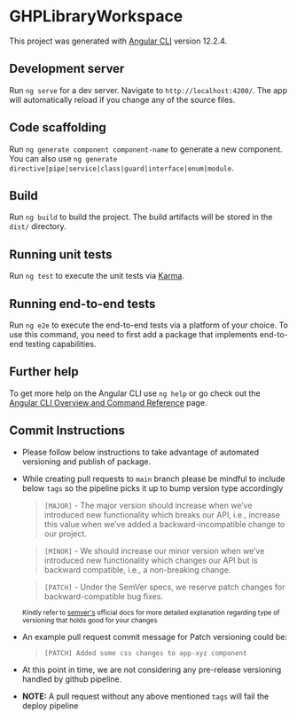 # GHPLibraryWorkspace

This project was generated with [Angular CLI](https://github.com/angular/angular-cli) version 12.2.4.

## Development server

Run `ng serve` for a dev server. Navigate to `http://localhost:4200/`. The app will automatically reload if you change any of the source files.

## Code scaffolding

Run `ng generate component component-name` to generate a new component. You can also use `ng generate directive|pipe|service|class|guard|interface|enum|module`.

## Build

Run `ng build` to build the project. The build artifacts will be stored in the `dist/` directory.

## Running unit tests

Run `ng test` to execute the unit tests via [Karma](https://karma-runner.github.io).

## Running end-to-end tests

Run `ng e2e` to execute the end-to-end tests via a platform of your choice. To use this command, you need to first add a package that implements end-to-end testing capabilities.

## Further help

To get more help on the Angular CLI use `ng help` or go check out the [Angular CLI Overview and Command Reference](https://angular.io/cli) page.

## Commit Instructions

- Please follow below instructions to take advantage of automated versioning and publish of package.

- While creating pull requests to `main` branch please be mindful to include below `tags` so the pipeline picks it up to bump version type accordingly

  > `[MAJOR]` - The major version should increase when we’ve introduced new functionality which breaks our API, i.e., increase this value when we’ve added a backward-incompatible change to our project.
  
  > `[MINOR]` - We should increase our minor version when we’ve introduced new functionality which changes our API but is backward compatible, i.e., a non-breaking change.
  
  > `[PATCH]` - Under the SemVer specs, we reserve patch changes for backward-compatible bug fixes.
  
  <sub>Kindly refer to [semver's](https://semver.org/) official docs for more detailed explanation regarding type of versioning that holds good for your changes</sub>

- An example pull request commit message for Patch versioning could be:
  > `[PATCH] Added some css changes to app-xyz component`
  
- At this point in time, we are not considering any pre-release versioning handled by github pipeline.
  
- **NOTE:** A pull request without any above mentioned `tags` will fail the deploy pipeline
